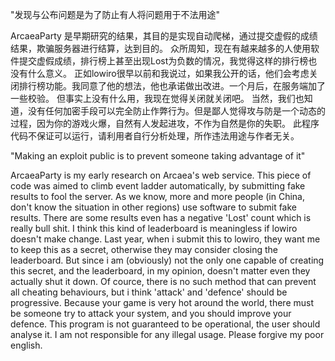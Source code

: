 "发现与公布问题是为了防止有人将问题用于不法用途"

ArcaeaParty 是早期研究的结果，其目的是实现自动爬梯，通过提交虚假的成绩结果，欺骗服务器进行结算，达到目的。
众所周知，现在有越来越多的人使用软件提交虚假成绩，排行榜上甚至出现Lost为负数的情况，我觉得这样的排行榜也没有什么意义。
正如lowiro很早以前和我说过，如果我公开的话，他们会考虑关闭排行榜功能。我同意了他的想法，他也承诺做出改进。一个月后，在服务端加了一些校验。
但事实上没有什么用，我现在觉得关闭就关闭吧。
当然，我们也知道，没有任何加密手段可以完全防止作弊行为。但是鄙人觉得攻与防是一个动态的过程，因为你的游戏火爆，自然有人发起进攻，不作为自然是你的失职。
此程序代码不保证可以运行，请利用者自行分析处理，所作违法用途与作者无关。


"Making an exploit public is to prevent someone taking advantage of it"

ArcaeaParty is my early research on Arcaea's web service. This piece of code was aimed to climb event ladder automatically, by submitting fake results to fool the server.
As we know, more and more people (in China, don't know the situation in other regions) use software to submit fake results.
There are some results even has a negative 'Lost' count which is really bull shit. I think this kind of leaderboard is meaningless if lowiro doesn't make change.
Last year, when i submit this to lowiro, they want me to keep this as a secret, otherwise they may consider closing the leaderboard.
But since i am (obviously) not the only one capable of creating this secret, and the leaderboard, in my opinion, doesn't matter even they actually shut it down. 
Of cource, there is no such method that can prevent all cheating behaviours, but i think 'attack' and 'defence' should be progressive. Because your game is very hot around the world, there must be someone try to attack your system, and you should improve your defence.
This program is not guaranteed to be operational, the user should analyse it. I am not responsible for any illegal usage.
Please forgive my poor english.